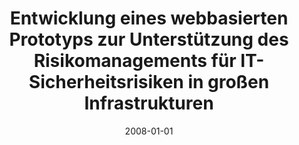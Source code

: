 ---
abstract: ''
authors:
- Stephan Muri
date: '2008-01-01'
featured: false
publication_types:
- '7'
publishDate: '2008-01-01'
title: Entwicklung eines webbasierten Prototyps zur Unterstützung des Risikomanagements
  für IT-Sicherheitsrisiken in großen Infrastrukturen
url_pdf: ''
---